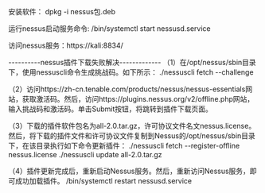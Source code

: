 安装软件：  dpkg -i nessus包.deb

运行nessus启动服务命令: /bin/systemctl start nessusd.service  

访问nessus服务：https://kali:8834/



----------nessus插件下载失败解决-------------
（1）在/opt/nessus/sbin目录下，使用nessuscli命令生成挑战码。如下所示：
    	./nessuscli fetch --challenge

（2）访问https://zh-cn.tenable.com/products/nessus/nessus-essentials网站，获取激活码。然后，访问https://plugins.nessus.org/v2/offline.php网站，输入挑战码和激活码。单击Submit按钮，将跳转到插件下载页面。

（3）下载的插件软件包名为all-2.0.tar.gz，许可协议文件名文nessus.license。然后，将下载的插件文件和许可协议文件复制到Nessus的/opt/nessus/sbin目录下，在该目录执行如下命令更新插件：
	./nessuscli fetch --register-offline nessus.license
	./nessuscli update all-2.0.tar.gz

（4）插件更新完成后，重新启动Nessus服务。然后，重新访问Nessus服务，即可成功加载插件。
	/bin/systemctl restart nessusd.service